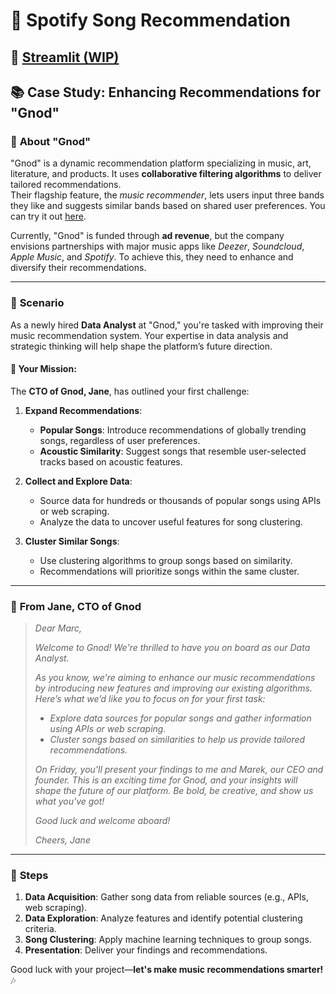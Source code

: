 # 🎵 **Spotify Song Recommendation**

## 🚧 [**Streamlit (WIP)**](https://spotify-songs-recommendation.streamlit.app/) 

## 📚 **Case Study: Enhancing Recommendations for "Gnod"**

### 🌟 **About "Gnod"**
"Gnod" is a dynamic recommendation platform specializing in music, art, literature, and products. It uses **collaborative filtering algorithms** to deliver tailored recommendations.  
Their flagship feature, the _music recommender_, lets users input three bands they like and suggests similar bands based on shared user preferences. You can try it out [here](https://www.gnoosic.com).  

Currently, "Gnod" is funded through **ad revenue**, but the company envisions partnerships with major music apps like _Deezer_, _Soundcloud_, _Apple Music_, and _Spotify_. To achieve this, they need to enhance and diversify their recommendations.  

---

### 💼 **Scenario**
As a newly hired **Data Analyst** at "Gnod," you're tasked with improving their music recommendation system. Your expertise in data analysis and strategic thinking will help shape the platform’s future direction.  

#### 🚀 **Your Mission**:
The **CTO of Gnod, Jane**, has outlined your first challenge:  
1. **Expand Recommendations**:  
   - **Popular Songs**: Introduce recommendations of globally trending songs, regardless of user preferences.  
   - **Acoustic Similarity**: Suggest songs that resemble user-selected tracks based on acoustic features.  

2. **Collect and Explore Data**:  
   - Source data for hundreds or thousands of popular songs using APIs or web scraping.  
   - Analyze the data to uncover useful features for song clustering.  

3. **Cluster Similar Songs**:  
   - Use clustering algorithms to group songs based on similarity.  
   - Recommendations will prioritize songs within the same cluster.  

---

### 📧 **From Jane, CTO of Gnod**
> _Dear Marc,_  
>  
> _Welcome to Gnod! We're thrilled to have you on board as our Data Analyst._  
>  
> _As you know, we're aiming to enhance our music recommendations by introducing new features and improving our existing algorithms. Here’s what we’d like you to focus on for your first task:_  
>  
> - _Explore data sources for popular songs and gather information using APIs or web scraping._  
> - _Cluster songs based on similarities to help us provide tailored recommendations._  
>  
> _On Friday, you'll present your findings to me and Marek, our CEO and founder. This is an exciting time for Gnod, and your insights will shape the future of our platform. Be bold, be creative, and show us what you've got!_  
>  
> _Good luck and welcome aboard!_  
>  
> _Cheers, Jane_  

---

### 🔧 **Steps**
1. **Data Acquisition**: Gather song data from reliable sources (e.g., APIs, web scraping).  
2. **Data Exploration**: Analyze features and identify potential clustering criteria.  
3. **Song Clustering**: Apply machine learning techniques to group songs.  
4. **Presentation**: Deliver your findings and recommendations.  

Good luck with your project—**let's make music recommendations smarter!** 🎶
